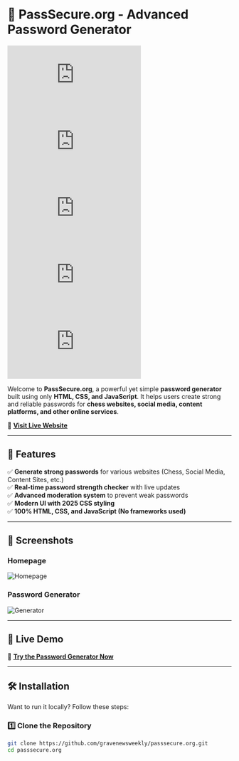 # 🔑 PassSecure.org - Advanced Password Generator  

![GitHub Repo stars](https://img.shields.io/github/stars/gravenewsweekly/passsecure.org?style=for-the-badge)  
![GitHub forks](https://img.shields.io/github/forks/gravenewsweekly/passsecure.org?style=for-the-badge)  
![GitHub issues](https://img.shields.io/github/issues/gravenewsweekly/passsecure.org?style=for-the-badge)  
![GitHub last commit](https://img.shields.io/github/last-commit/gravenewsweekly/passsecure.org?style=for-the-badge)  
![License](https://img.shields.io/github/license/gravenewsweekly/passsecure.org?style=for-the-badge)  

Welcome to **PassSecure.org**, a powerful yet simple **password generator** built using only **HTML, CSS, and JavaScript**. It helps users create strong and reliable passwords for **chess websites, social media, content platforms, and other online services**.  

🔗 **[Visit Live Website](https://gravenewsweekly.github.io/passsecure.org/)**   

---

## 🌟 Features  

✅ **Generate strong passwords** for various websites (Chess, Social Media, Content Sites, etc.)  
✅ **Real-time password strength checker** with live updates  
✅ **Advanced moderation system** to prevent weak passwords  
✅ **Modern UI with 2025 CSS styling**  
✅ **100% HTML, CSS, and JavaScript (No frameworks used)**  

---

## 📸 Screenshots  

### **Homepage**  
![Homepage](https://yourwebsite.com/screenshots/homepage.png)  

### **Password Generator**  
![Generator](https://yourwebsite.com/screenshots/generator.png)  

---

## 🚀 Live Demo  

🔗 **[Try the Password Generator Now](https://gravenewsweekly.github.io/passsecure.org/password.html)**

---

## 🛠️ Installation  

Want to run it locally? Follow these steps:  

### **1️⃣ Clone the Repository**  
```sh
git clone https://github.com/gravenewsweekly/passsecure.org.git
cd passsecure.org
